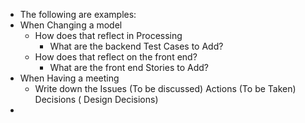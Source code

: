 - The following are examples:
- When Changing a model
	- How does that reflect in Processing
		- What are the backend Test Cases to Add?
	- How does that reflect on the front end?
		- What are the front end Stories to Add?
- When Having a meeting
	- Write down the Issues (To be discussed) Actions (To be Taken)  Decisions ( Design Decisions)
-